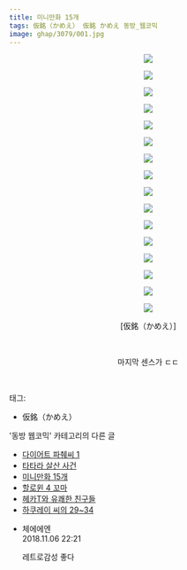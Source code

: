 ```yaml
---
title: 미니만화 15개
tags: 仮銘（かめえ） 仮銘 かめえ 동방_웹코믹
image: ghap/3079/001.jpg
---
```

<div class="article">
<p style="text-align: center; clear: none; float: none;"><img src="{{ site.nasurl }}/ghap/3079/001.jpg"/></p>
<p style="text-align: center; clear: none; float: none;"><img src="{{ site.nasurl }}/ghap/3079/002.jpg"/></p>
<p style="text-align: center; clear: none; float: none;"><img src="{{ site.nasurl }}/ghap/3079/003.jpg"/></p>
<p style="text-align: center; clear: none; float: none;"><img src="{{ site.nasurl }}/ghap/3079/004.jpg"/></p>
<p style="text-align: center; clear: none; float: none;"><img src="{{ site.nasurl }}/ghap/3079/005.jpg"/></p>
<p style="text-align: center; clear: none; float: none;"><img src="{{ site.nasurl }}/ghap/3079/006.jpg"/></p>
<p style="text-align: center; clear: none; float: none;"><img src="{{ site.nasurl }}/ghap/3079/007.jpg"/></p>
<p style="text-align: center; clear: none; float: none;"><img src="{{ site.nasurl }}/ghap/3079/008.jpg"/></p>
<p style="text-align: center; clear: none; float: none;"><img src="{{ site.nasurl }}/ghap/3079/009.jpg"/></p>
<p style="text-align: center; clear: none; float: none;"><img src="{{ site.nasurl }}/ghap/3079/010.jpg"/></p>
<p style="text-align: center; clear: none; float: none;"><img src="{{ site.nasurl }}/ghap/3079/011.jpg"/></p>
<p style="text-align: center; clear: none; float: none;"><img src="{{ site.nasurl }}/ghap/3079/012.jpg"/></p>
<p style="text-align: center; clear: none; float: none;"><img src="{{ site.nasurl }}/ghap/3079/013.jpg"/></p>
<p style="text-align: center; clear: none; float: none;"><img src="{{ site.nasurl }}/ghap/3079/014.jpg"/></p>
<p style="text-align: center; clear: none; float: none;"><img src="{{ site.nasurl }}/ghap/3079/015.jpg"/></p>
<p style="text-align: center; clear: none; float: none;"><img src="{{ site.nasurl }}/ghap/3079/016.jpg"/></p>
<p style="text-align: center; clear: none; float: none;">[仮銘（かめえ）]</p>
<p style="text-align: center; clear: none; float: none;"><br/></p>
<p style="text-align: center; clear: none; float: none;">마지막 센스가 ㄷㄷ</p>
<p><br/></p>
</div><div class="tagTrail">
<p>태그: </p>
<ul>
<li>仮銘（かめえ）</li>
</ul>
</div><div class="another">
<p>'동방 웹코믹' 카테고리의 다른 글</p>
<ul>
<li><a href="/2017-01-10-ghap_3099">다이어트 파췌씨 1</a></li>
<li><a href="/2017-01-10-ghap_3097">타타라 살산 사건</a></li>
<li><a href="/2017-01-05-ghap_3079">미니만화 15개</a></li>
<li><a href="/2017-01-05-ghap_3074">할로윈 4 꼬마</a></li>
<li><a href="/2017-01-04-ghap_3056">헤카T와 유쾌한 친구들</a></li>
<li><a href="/2017-01-03-ghap_3052">하쿠레이 씨의 29~34</a></li>
</ul>
</div><div class="cb_module cb_fluid">
<div class="cb_wrt cb_profile">
<div class="comment">
<ul>
<li class="cb_thumb_off" id="comment15368749">
<div class="cb_comment_area">
<div class="cb_info_area">
<div class="cb_section">
<span class="cb_nick_name">체에에엔</span>
</div>
<div class="cb_section">
<span class="cb_date">2018.11.06 22:21 </span>
</div>
</div>
<div class="cb_dsc_comment">
<p class="cb_dsc">
											레트로감성 좋다 
										</p>
</div>
</div></li>
</ul>
</div>
</div><!-- commentList close -->
</div>